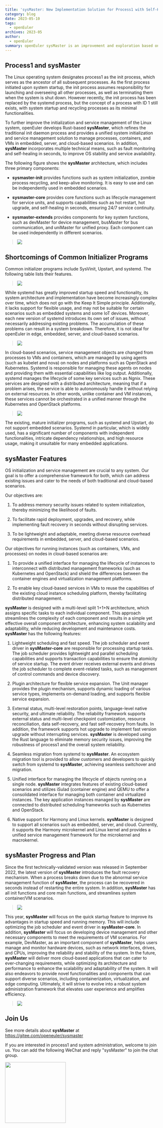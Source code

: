 ```yaml
---
title: 'sysMaster: New Implementation Solution for Process1 with Self-Healing in Seconds, Ensuring System Uptime'
category: blog
date: 2023-05-10
tags:
  - openEuler
archives: 2023-05
author:
  - openEuler
summary: openEuler sysMaster is an improvement and exploration based on the problems and characteristics of Linux system initialization and service management in different scenarios.
---
```




## Process1 and sysMaster

The Linux operating system designates process1 as the init process, which serves as the ancestor of all subsequent processes. As the first process initiated upon system startup, the init process assumes responsibility for launching and overseeing all other processes, as well as terminating them when the system is shut down. However recently, the init process has been replaced by the systemd process, but the concept of a process with ID 1 still exists, with system startup and recycling processes as its minimal functionalities.

To further improve the initialization and service management of the Linux system, openEuler develops Rust-based **sysMaster**, which refines the traditional init daemon process and provides a unified system initialization and service management solution to manage processes, containers, and VMs in embedded, server, and cloud-based scenarios. In addition, **sysMaster**  incorporates multiple technical means, such as fault monitoring and self-healing in seconds, to improve OS stability and service availability. 

The following figure shows the **sysMaster** architecture, which includes three primary components:

-   **sysmaster-init** provides functions such as system initialization, zombie process recycling, and keep-alive monitoring. It is easy to use and can be independently used in embedded scenarios. 

-   **sysmaster-core** provides core functions such as lifecycle management for service units, and supports capabilities such as hot restart, hot upgrade, and self-healing in seconds, ensuring 24/7 service continuity.
    
-   **sysmaster-extends** provides components for key system functions, such as devMaster for device management, busMaster for bus communication, and uniMaster for unified proxy. Each component can be used independently in different scenarios.

>![](./media/image1.png)

## Shortcomings of Common Initializer Programs

Common initializer programs include SysVinit, Upstart, and systemd. The following table lists their features.

>![](./media/image6.png)

While systemd has greatly improved startup speed and functionality, its system architecture and implementation have become increasingly complex over time, which does not go with the Keep It Simple principle. Additionally, it lacks support for flexible usage, and may not be suitable for certain scenarios such as embedded systems and some IoT devices. Moreover, each new version of systemd introduces its own set of issues, without necessarily addressing existing problems. The accumulation of these problems can result in a system breakdown. Therefore, it is not ideal for openEuler in edge, embedded, server, and cloud-based scenarios.

>![](./media/image2.png)

In cloud-based scenarios, service management objects are changed from processes to VMs and containers, which are managed by using agents (such as kubelet and nova) on nodes and platforms such as OpenStack and Kubernetes. Systemd is responsible for managing these agents on nodes and providing them with essential capabilities like log output. Additionally, systemd manages the lifecycle of some key services such as Ngnix. These services are designed with a distributed architecture, meaning that if a problem arises, the service is able to autonomously handle it without relying on external resources. In other words, unlike container and VM instances, these services cannot be orchestrated in a unified manner through the Kubernetes and OpenStack platforms.

>![](./media/image3.png)

The existing, mature initializer programs, such as systemd and Upstart, do not support embedded scenarios. Systemd in particular, which is widely used, has a significant number of components with independent functionalities, intricate dependency relationships, and high resource usage, making it unsuitable for many embedded applications.

## sysMaster **Features**

OS initialization and service management are crucial to any system. Our goal is to offer a comprehensive framework for both, which can address existing issues and cater to the needs of both traditional and cloud-based scenarios.

Our objectives are:

1.  To address memory security issues related to system initialization, thereby minimizing the likelihood of faults.

2.  To facilitate rapid deployment, upgrades, and recovery, while implementing fault recovery in seconds without disrupting services.

3.  To be lightweight and adaptable, meeting diverse resource overhead requirements in embedded, server, and cloud-based scenarios. 

Our objectives for running instances (such as containers, VMs, and processes) on nodes in cloud-based scenarios are:

1.  To provide a unified interface for managing the lifecycle of instances to interconnect with distributed management frameworks (such as Kubernetes and OpenStack) and shield the differences between the container engines and virtualization management platforms.
    
2.  To enable key cloud-based services in VMs to reuse the capabilities of the existing cloud instance scheduling platform, thereby facilitating distributed management.

**sysMaster** is designed with a multi-level split 1+1+N architecture, which assigns specific tasks to each individual component. This approach streamlines the complexity of each component and results in a simple yet effective overall component architecture, enhancing system scalability and adaptability, while reducing development and maintenance costs.  **sysMaster** has the following features:

1.  Lightweight scheduling and fast speed. The job scheduler and event driver in **sysMaster-core** are responsible for processing startup tasks. The job scheduler provides lightweight and parallel scheduling capabilities and supports transaction capabilities to ensure the atomicity of service startup.  The event driver receives external events and drives the job scheduler to complete event-related tasks, such as management of control commands and device discovery.
    
2.  Plugin architecture for flexible service expansion. The Unit manager provides the plugin mechanism, supports dynamic loading of various service types, implements on-demand loading, and supports flexible service expansion.
    
3.  External status, multi-level restoration points, language-level native security, and ultimate reliability.  The reliability framework supports external status and multi-level checkpoint customization, resource reconciliation, data self-recovery, and fast self-recovery from faults. In addition, the framework supports hot upgrade to implement fast version upgrade without interrupting services. **sysMaster** is developed using the Rust language to eliminate memory security issues, improving the robustness of process1 and the overall system reliability.
    
4.  Seamless migration from systemd to **sysMaster**. An ecosystem migration tool is provided to allow customers and developers to quickly switch from systemd to **sysMaster**, achieving seamless switchover and migration.
    
5.  Unified interface for managing the lifecycle of objects running on a single node. **sysMaster** integrates features of existing cloud-based scenarios and utilizes iSulad (container engine) and QEMU to offer a consolidated interface for managing both container and virtualized instances. The key application instances managed by **sysMaster** are connected to distributed scheduling frameworks such as Kubernetes and OpenStack. 
    
6.  Native support for Harmony and Linux kernels. **sysMaster** is designed to support all scenarios such as embedded, server, and cloud. Currently, it supports the Harmony microkernel and Linux kernel and provides a unified service management framework for the microkernel and macrokernel.

## sysMaster Progress and Plan

Since the first technically-validated version was released in September 2022, the latest version of **sysMaster** introduces the fault recovery mechanism. When a process breaks down due to the abnormal service management function of **sysMaster**, the process can be recovered in seconds instead of restarting the entire system. In addition, **sysMaster** has all init functions and core main functions, and streamlines system container/VM scenarios.

>![](./media/image4.png)

This year, **sysMaster** will focus on the quick startup feature to improve its advantages in startup speed and running memory. This will include optimizing the job scheduler and event driver in **sysMaster-core**. In addition, **sysMaster** will focus on developing device management and other necessary components to meet the requirements of VM scenarios. For example, DevMaster, as an important component of **sysMaster**, helps users manage and monitor hardware devices, such as network interfaces, drives, and CPUs, improving the reliability and stability of the system. In the future, **sysMaster** will deliver more cloud-based applications that can cater to ever-changing requirements, while optimizing its architecture and performance to enhance the scalability and adaptability of the system. It will also endeavors to provide novel functionalities and components that can support diverse scenarios, including containerization, virtualization, and edge computing. Ultimately, it will strive to evolve into a robust system administration framework that elevates user experience and amplifies efficiency.  

>![](./media/image5.png)

## Join Us

See more details about **sysMaster** at https://gitee.com/openeuler/sysmaster

If you are interested in process1 and system administration, welcome to join us. You can add the following WeChat and reply "sysMaster" to join the chat group. 

<img src="./media/image6.jpeg" width="200" >